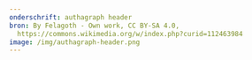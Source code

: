 ```yaml
---
onderschrift: authagraph header
bron: By Felagoth - Own work, CC BY-SA 4.0,
  https://commons.wikimedia.org/w/index.php?curid=112463984
image: /img/authagraph-header.png
---
```

